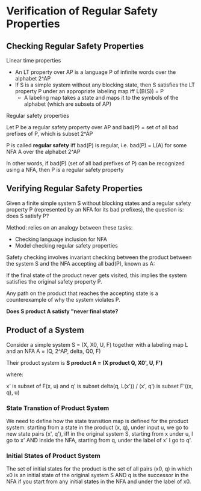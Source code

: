 # Verification of Regular Safety Properties

## Checking Regular Safety Properties

Linear time properties

- An LT property over AP is a language P of infinite words over the alphabet 2^AP
- If S is a simple system without any blocking state, then S satisfies the LT property P under an appropriate labeling map iff L(B(S)) = P
    - A labeling map takes a state and maps it to the symbols of the alphabet (which are subsets of AP)

Regular safety properties

Let P be a regular safety property over AP and bad(P) = set of all bad prefixes of P, which is subset 2^AP

P is called **regular safety** iff bad(P) is regular, i.e. bad(P) = L(A) for some NFA A over the alphabet 2^AP

In other words, if bad(P) (set of all bad prefixes of P) can be recognized using a NFA, then P is a regular safety property

## Verifying Regular Safety Properties

Given a finite simple system S without blocking states and a regular safety property P (represented by an NFA for its bad prefixes), the question is: does S satisfy P? 

Method: relies on an analogy between these tasks:

- Checking language inclusion for NFA
- Model checking regular safety properties

Safety checking involves invariant checking between the product between the system S and the NFA accepting all bad(P), known as A: 

If the final state of the product never gets visited, this implies the system satisfies the original safety property P.

Any path on the product that reaches the accepting state is a counterexample of why the system violates P.

**Does S product A satisfy "never final state?**

## Product of a System

Consider a simple system S = (X, X0, U, F) together with a labeling map L and an NFA A = (Q, 2^AP, delta, Q0, F)

Their product system is **S product A = (X product Q, X0', U, F')**

where:

x' is subset of F(x, u) and q' is subset delta(q, L(x')) / (x', q') is subset F'((x, q), u)

### State Transtion of Product System

We need to define how the state transition map is defined for the product system: starting from a state in the product (x, q), under input u, we go to new state pairs (x', q'), iff in the original system S, starting from x under u, I go to x' AND inside the NFA, starting from q, under the label of x' I go to q'.

### Initial States of Product System

The set of initial states for the product is the set of all pairs (x0, q) in which x0 is an initial state of the original system S AND q is the successor in the NFA if you start from any initial states in the NFA and under the label of x0.
